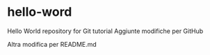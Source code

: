 # hello-word
Hello World repository for Git tutorial
Aggiunte modifiche per GitHub

Altra modifica per README.md
